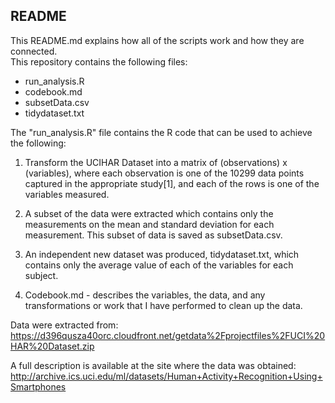 ## README

This README.md explains how all of the scripts work and how they are connected.  
This repository contains the following files:
- run_analysis.R
- codebook.md
- subsetData.csv
- tidydataset.txt

The "run_analysis.R" file contains the R code that can be used to achieve the following:
1) Transform the UCIHAR Dataset into a matrix of (observations) x (variables), where each observation is one of the 10299 data points captured in the appropriate study[1], and each of the rows is one of the variables measured. 

2) A subset of the data were extracted which contains only the measurements on the mean and standard deviation for each measurement. This subset of data is saved as subsetData.csv. 

3) An independent new dataset was produced, tidydataset.txt, which contains only the average value of each of the variables for each subject. 

4) Codebook.md - describes the variables, the data, and any transformations or work that I have performed to clean up the data.

Data were extracted from: https://d396qusza40orc.cloudfront.net/getdata%2Fprojectfiles%2FUCI%20HAR%20Dataset.zip 

A full description is available at the site where the data was obtained: 
http://archive.ics.uci.edu/ml/datasets/Human+Activity+Recognition+Using+Smartphones
